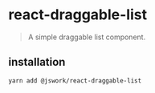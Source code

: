 # react-draggable-list
> A simple draggable list component.

## installation
```shell
yarn add @jswork/react-draggable-list
```
